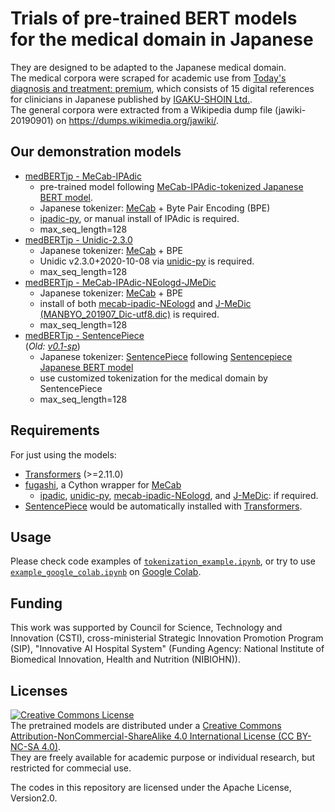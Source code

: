# Trials of pre-trained BERT models for the medical domain in Japanese
They are designed to be adapted to the Japanese medical domain.   
The medical corpora were scraped for academic use from [Today's diagnosis and treatment: premium](https://www.igaku-shoin.co.jp/bookDetail.do?book=89056), which consists of 15 digital references for clinicians in Japanese published by [IGAKU-SHOIN Ltd.](https://www.igaku-shoin.co.jp/).  
The general corpora were extracted from a Wikipedia dump file (jawiki-20190901) on https://dumps.wikimedia.org/jawiki/.

## Our demonstration models  
  * [medBERTjp - MeCab-IPAdic](https://github.com/ou-medinfo/medbertjp/releases/tag/v0.1-mi)
    - pre-trained model following [MeCab-IPAdic-tokenized Japanese BERT model](https://github.com/cl-tohoku/bert-japanese/).
    - Japanese tokenizer: [MeCab](https://taku910.github.io/mecab/) + Byte Pair Encoding (BPE)
    - [ipadic-py](https://github.com/polm/ipadic-py), or manual install of IPAdic is required.
    - max_seq_length=128
  * [medBERTjp - Unidic-2.3.0](https://github.com/ou-medinfo/medbertjp/releases/tag/v0.1-mu)
    - Japanese tokenizer: [MeCab](https://taku910.github.io/mecab/) + BPE
    - Unidic v2.3.0+2020-10-08 via [unidic-py](https://github.com/polm/unidic-py) is required.
    - max_seq_length=128
  * [medBERTjp - MeCab-IPAdic-NEologd-JMeDic](https://github.com/ou-medinfo/medbertjp/releases/tag/v0.1-minj)
    - Japanese tokenizer: [MeCab](https://taku910.github.io/mecab/) + BPE
    - install of both [mecab-ipadic-NEologd](https://github.com/neologd/mecab-ipadic-neologd/) and [J-MeDic (MANBYO_201907_Dic-utf8.dic)](https://sociocom.naist.jp/manbyo-dic-en/) is required.
    - max_seq_length=128
  * [medBERTjp - SentencePiece](https://github.com/ou-medinfo/medbertjp/releases/tag/v0.2-sp)
    <br>(*Old: [v0.1-sp](https://github.com/ou-medinfo/medbertjp/releases/tag/v0.1-sp)*)
    - Japanese tokenizer: [SentencePiece](https://github.com/google/sentencepiece/) following [Sentencepiece Japanese BERT model](https://github.com/yoheikikuta/bert-japanese)
    - use customized tokenization for the medical domain by SentencePiece
    - max_seq_length=128

## Requirements
For just using the models:  
+ [Transformers](https://github.com/huggingface/transformers/) (>=2.11.0)
+ [fugashi](https://github.com/polm/fugashi), a Cython wrapper for [MeCab](https://taku910.github.io/mecab/)
    - [ipadic](https://github.com/polm/ipadic-py), [unidic-py](https://github.com/polm/unidic-py), [mecab-ipadic-NEologd](https://github.com/neologd/mecab-ipadic-neologd/), and [J-MeDic](https://sociocom.naist.jp/manbyo-dic-en/): if required.
+ [SentencePiece](https://github.com/google/sentencepiece/) would be automatically installed with [Transformers](https://github.com/huggingface/transformers/).

## Usage
Please check code examples of [`tokenization_example.ipynb`](./tokenization_example.ipynb), or try to use [`example_google_colab.ipynb`](./example_google_colab.ipynb) on [Google Colab](https://colab.research.google.com/).

## Funding
This work was supported by Council for Science, Technology and Innovation (CSTI), cross-ministerial Strategic Innovation Promotion Program (SIP), "Innovative AI Hospital System" (Funding Agency: National Institute of Biomedical Innovation, Health and Nutrition (NIBIOHN)).

## Licenses
<a rel="license" href="http://creativecommons.org/licenses/by-nc-sa/4.0/"><img alt="Creative Commons License" style="border-width:0" src="https://i.creativecommons.org/l/by-nc-sa/4.0/88x31.png" /></a><br />The pretrained models are distributed under a <a rel="license" href="http://creativecommons.org/licenses/by-nc-sa/4.0/">Creative Commons Attribution-NonCommercial-ShareAlike 4.0 International License (CC BY-NC-SA 4.0)</a>.   
They are freely available for academic purpose or individual research, but restricted for commecial use.  


The codes in this repository are licensed under the Apache License, Version2.0.
